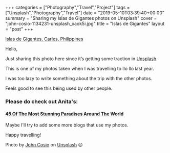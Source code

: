 +++
categories = ["Photography","Travel","Project"]
tags = ["Unsplash","Photography","Travel"]
date = "2019-05-10T03:39:40+00:00"
summary = "Sharing my Islas de Gigantes photos on Unsplash"
cover = "john-cosio-1134231-unsplash_xaok5i.jpg"
title = "Islas de Gigantes"
layout = "post"
+++

[Islas de Gigantes, Carles, Philippines](https://unsplash.com/search/photos/islas-de-gigantes%2C-carles%2C-philippines)

Hello,

Just sharing this photo here since it&#8217;s getting some traction in [Unsplash](https://unsplash.com/@jcosio).

This is one of my photos taken when I was travelling to Ilo Ilo last year.

I was too lazy to write something about the trip with the other photos.

Feels good to see this being used by other people.

### Please do check out Anita's:
#### [45 Of The Most Stunning Paradises Around The World](https://anitahendrieka.com/45-of-the-most-stunning-paradises-around-the-world)

Maybe I'll try to add some more blogs that use my photos.

Happy travelling!

Photo by&nbsp;[John Cosio](https://unsplash.com/photos/xCZ8ynsCfrw?utm_source=unsplash&utm_medium=referral&utm_content=creditCopyText)&nbsp;on&nbsp;[Unsplash](https://unsplash.com/@jcosio?utm_source=unsplash&utm_medium=referral&utm_content=creditCopyText) 😉
